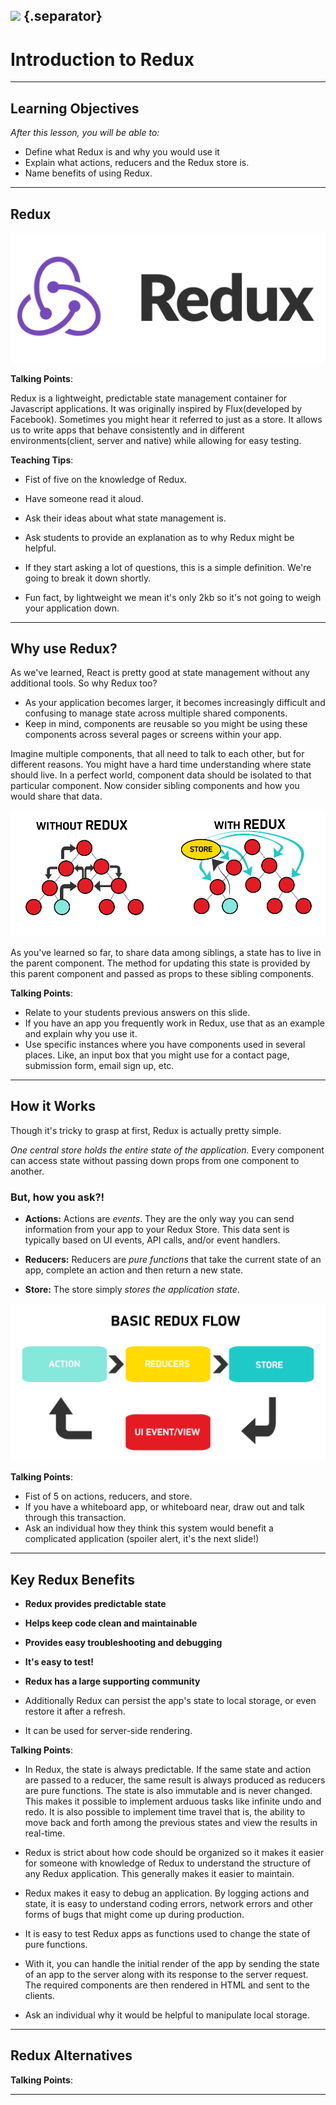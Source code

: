 ## ![](https://s3.amazonaws.com/python-ga/images/GA_Cog_Medium_White_RGB.png) {.separator}
<h1>Introduction to Redux</h1>

---

## Learning Objectives

*After this lesson, you will be able to:*

* Define what Redux is and why you would use it
* Explain what actions, reducers and the Redux store is.
* Name benefits of using Redux.

---

## Redux

![logo](assets/redux-logo.png)


<aside class="notes">

**Talking Points**:

Redux is a lightweight, predictable state management container for Javascript applications. It was originally inspired by Flux(developed by Facebook). Sometimes you might hear it referred to just as a store. It allows us to write apps that behave consistently and in different environments(client, server and native) while allowing for easy testing.

**Teaching Tips**:

* Fist of five on the knowledge of Redux.
* Have someone read it aloud.
* Ask their ideas about what state management is.
* Ask students to provide an explanation as to why Redux might be helpful.

* If they start asking a lot of questions, this is a simple definition. We're going to break it down shortly.

* Fun fact, by lightweight we mean it's only 2kb so it's not going to weigh your application down.

</aside>

---

## Why use Redux?

As we've learned, React is pretty good at state management without any additional tools. So why Redux too?

*  As your application becomes larger, it becomes increasingly difficult and confusing to manage state across multiple shared components.
*  Keep in mind, components are reusable so you might be using these components across several pages or screens within your app.

Imagine multiple components, that all need to talk to each other, but for different reasons. You might have a hard time understanding where state should live. In a perfect world, component data should be isolated to that particular component. Now consider sibling components and how you would share that data.

![logo](assets/with-without-redux.png)

As you've learned so far, to share data among siblings, a state has to live in the parent component. The method for updating this state is provided by this parent component and passed as props to these sibling components.

<aside class="notes">

**Talking Points**:

* Relate to your students previous answers on this slide.
* If you have an app you frequently work in Redux, use that as an example and explain why you use it.
* Use specific instances where you have components used in several places. Like, an input box that you might use for a contact page, submission form, email sign up, etc.

</aside>

---

## How it Works

Though it's tricky to grasp at first, Redux is actually pretty simple.

_One central store holds the entire state of the application._ Every component can access state without passing down props from one component to another.

### But, how you ask?!

* **Actions:** Actions are _events_. They are the only way you can send information from your app to your Redux Store. This data sent is typically based on UI events, API calls, and/or event handlers.

* **Reducers:** Reducers are _pure functions_ that take the current state of an app, complete an action and then return a new state.

* **Store:** The store simply _stores the application state_.

![logo](assets/basic-redux-flow.png)

<aside class="notes">

**Talking Points**:

* Fist of 5 on actions, reducers, and store.
* If you have a whiteboard app, or whiteboard near, draw out and talk through this transaction.
* Ask an individual how they think this system would benefit a complicated application (spoiler alert, it's the next slide!)

</aside>

---

## Key Redux Benefits

* **Redux provides predictable state**

* **Helps keep code clean and maintainable**

* **Provides easy troubleshooting and debugging**

* **It's easy to test!**

* **Redux has a large supporting community**

* Additionally Redux can persist the app's state to local storage, or even restore it after a refresh.

* It can be used for server-side rendering.

<aside class="notes">

**Talking Points**:

* In Redux, the state is always predictable. If the same state and action are passed to a reducer, the same result is always produced as reducers are pure functions. The state is also immutable and is never changed. This makes it possible to implement arduous tasks like infinite undo and redo. It is also possible to implement time travel that is, the ability to move back and forth among the previous states and view the results in real-time.

* Redux is strict about how code should be organized so it makes it easier for someone with knowledge of Redux to understand the structure of any Redux application. This generally makes it easier to maintain.

* Redux makes it easy to debug an application. By logging actions and state, it is easy to understand coding errors, network errors and other forms of bugs that might come up during production.

* It is easy to test Redux apps as functions used to change the state of pure functions.

* With it, you can handle the initial render of the app by sending the state of an app to the server along with its response to the server request. The required components are then rendered in HTML and sent to the clients.

* Ask an individual why it would be helpful to manipulate local storage.

</aside>

---


## Redux Alternatives

<aside class="notes">

**Talking Points**:


</aside>

---
